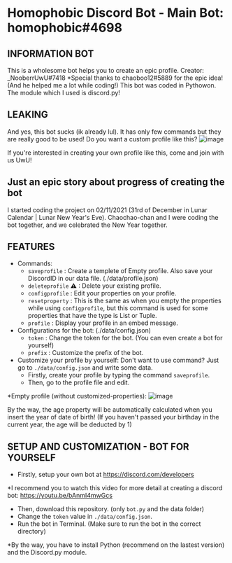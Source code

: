 # Homophobic Discord Bot - Main Bot: homophobic#4698

INFORMATION BOT
---------------
This is a wholesome bot helps you to create an epic profile.
Creator: _NooberrUwU#7418
*Special thanks to chaoboo12#5889 for the epic idea! (And he helped me a lot while coding!)
This bot was coded in Pythowon. The module which I used is discord.py!

LEAKING
-------
And yes, this bot sucks (ik already lul). It has only few commands but they are really good to be used!
Do you want a custom profile like this?
![image](https://media.discordapp.net/attachments/808705440581287967/811258173188472872/unknown.png?width=491&height=421)

If you're interested in creating your own profile like this, come and join with us UwU!

Just an epic story about progress of creating the bot
-----------------------------------------------------
I started coding the project on 02/11/2021 (31rd of December in Lunar Calendar | Lunar New Year's Eve). Chaochao-chan and I were coding the bot together, and we celebrated the New Year together.

FEATURES
--------
- Commands:
  - `saveprofile` : Create a templete of Empty profile. Also save your DiscordID in our data file. (./data/profile.json)
  - `deleteprofile` ⚠ : Delete your existing profile.
  - `configprofile` : Edit your properties on your profile.
  - `resetproperty` : This is the same as when you empty the properties while using `configprofile`, but this command is used for some properties that have the type is List or Tuple.
  - `profile` : Display your profile in an embed message.
- Configurations for the bot: (./data/config.json)
  - `token` : Change the token for the bot. (You can even create a bot for yourself)
  - `prefix` : Customize the prefix of the bot.
- Customize your profile by yourself: Don't want to use command? Just go to `./data/config.json` and write some data.
  - Firstly, create your profile by typing the command `saveprofile`.
  - Then, go to the profile file and edit.

*Empty profile (without customized-properties):
![image](https://media.discordapp.net/attachments/808705440581287967/811264342174466048/unknown.png?width=422&height=353)

By the way, the age property will be automatically calculated when you insert the year of date of birth! (If you haven't passed your birthday in the current year, the age will be deducted by 1)

SETUP AND CUSTOMIZATION - BOT FOR YOURSELF
------------------------------------------
- Firstly, setup your own bot at <https://discord.com/developers>

*I recommend you to watch this video for more detail at creating a discord bot: <https://youtu.be/bAnmI4mwGcs>
- Then, download this repository. (only `bot.py` and the data folder)
- Change the `token` value in `./data/config.json`.
- Run the bot in Terminal. (Make sure to run the bot in the correct directory)

*By the way, you have to install Python (recommend on the lastest version) and the Discord.py module.
